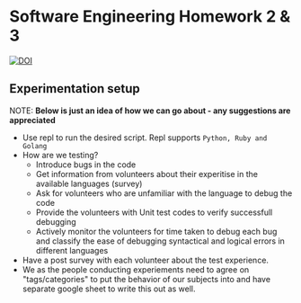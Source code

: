 # Software Engineering Homework 2 & 3
[![DOI](https://zenodo.org/badge/289961504.svg)](https://zenodo.org/badge/latestdoi/289961504)


## Experimentation setup 

NOTE: **Below is just an idea of how we can go about - any suggestions are appreciated**
- Use repl to run the desired script. Repl supports `Python, Ruby and Golang`
- How are we testing?
  - Introduce bugs in the code
  - Get information from volunteers about their experitise in the available languages (survey)
  - Ask for volunteers who are unfamiliar with the language to debug the code
  - Provide the volunteers with Unit test codes to verify successfull debugging
  - Actively monitor the volunteers for time taken to debug each bug and classify the ease of debugging syntactical and logical errors in different languages
- Have a post survey with each volunteer about the test experience.
- We as the people conducting experiements need to agree on "tags/categories" to put the behavior of our subjects into and have separate google sheet to write this out as well. 
